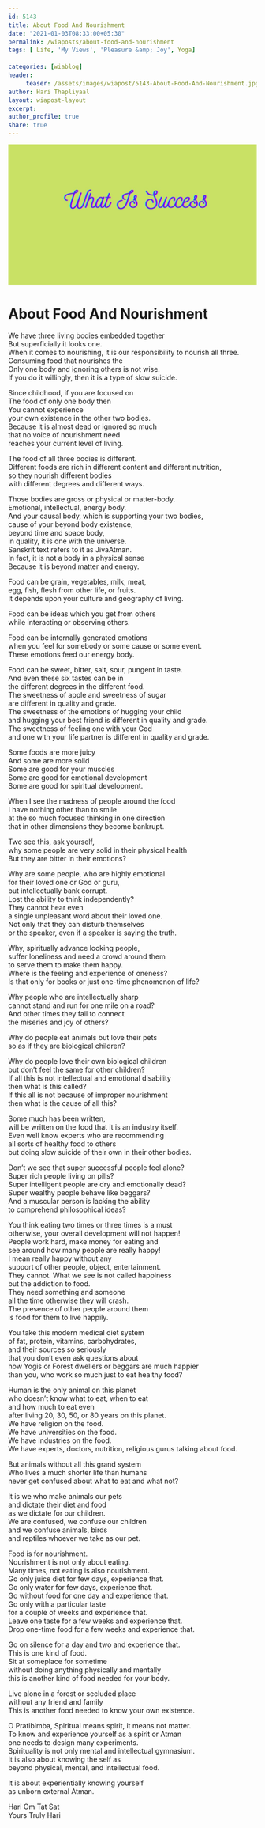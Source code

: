 ```yaml
--- 
id: 5143 
title: About Food And Nourishment
date: "2021-01-03T08:33:00+05:30"
permalink: /wiaposts/about-food-and-nourishment
tags: [ Life, 'My Views', 'Pleasure &amp; Joy', Yoga]    

categories: [wiablog] 
header:
     teaser: /assets/images/wiapost/5143-About-Food-And-Nourishment.jpg
author: Hari Thapliyaal 
layout: wiapost-layout
excerpt:  
author_profile: true 
share: true 
---
```


![About Food And Nourishment](/assets/images/wiapost/5143-About-Food-And-Nourishment.jpg)     
   
# About Food And Nourishment   
        
We have three living bodies embedded together     
But superficially it looks one.     
When it comes to nourishing, it is our responsibility to nourish all three.     
Consuming food that nourishes the     
Only one body and ignoring others is not wise.     
If you do it willingly, then it is a type of slow suicide.    
    
Since childhood, if you are focused on     
The food of only one body then     
You cannot experience     
your own existence in the other two bodies.     
Because it is almost dead or ignored so much     
that no voice of nourishment need     
reaches your current level of living.    
    
The food of all three bodies is different.     
Different foods are rich in different content and different nutrition,     
so they nourish different bodies     
with different degrees and different ways.    
    
Those bodies are gross or physical or matter-body.     
Emotional, intellectual, energy body.     
And your causal body, which is supporting your two bodies,     
cause of your beyond body existence,     
beyond time and space body,     
in quality, it is one with the universe.     
Sanskrit text refers to it as JivaAtman.     
In fact, it is not a body in a physical sense     
Because it is beyond matter and energy.    
    
Food can be grain, vegetables, milk, meat,     
egg, fish, flesh from other life, or fruits.     
It depends upon your culture and geography of living.    
    
Food can be ideas which you get from others     
while interacting or observing others.    
    
Food can be internally generated emotions     
when you feel for somebody or some cause or some event.     
These emotions feed our energy body.    
    
Food can be sweet, bitter, salt, sour, pungent in taste.     
And even these six tastes can be in     
the different degrees in the different food.     
The sweetness of apple and sweetness of sugar     
are different in quality and grade.     
The sweetness of the emotions of hugging your child     
and hugging your best friend is different in quality and grade.     
The sweetness of feeling one with your God     
and one with your life partner is different in quality and grade.    
    
Some foods are more juicy     
And some are more solid     
Some are good for your muscles     
Some are good for emotional development     
Some are good for spiritual development.    
    
When I see the madness of people around the food     
I have nothing other than to smile     
at the so much focused thinking in one direction     
that in other dimensions they become bankrupt.    
    
Two see this, ask yourself,     
why some people are very solid in their physical health     
But they are bitter in their emotions?    
    
Why are some people, who are highly emotional     
for their loved one or God or guru,     
but intellectually bank corrupt.     
Lost the ability to think independently?     
They cannot hear even     
a single unpleasant word about their loved one.     
Not only that they can disturb themselves     
or the speaker, even if a speaker is saying the truth.    
    
Why, spiritually advance looking people,     
suffer loneliness and need a crowd around them     
to serve them to make them happy.     
Where is the feeling and experience of oneness?     
Is that only for books or just one-time phenomenon of life?    
    
Why people who are intellectually sharp     
cannot stand and run for one mile on a road?     
And other times they fail to connect     
the miseries and joy of others?    
    
Why do people eat animals but love their pets     
so as if they are biological children?    
    
Why do people love their own biological children     
but don’t feel the same for other children?     
If all this is not intellectual and emotional disability     
then what is this called?     
If this all is not because of improper nourishment     
then what is the cause of all this?    
    
Some much has been written,     
will be written on the food that it is an industry itself.     
Even well know experts who are recommending     
all sorts of healthy food to others     
but doing slow suicide of their own in their other bodies.    
    
Don’t we see that super successful people feel alone?     
Super rich people living on pills?     
Super intelligent people are dry and emotionally dead?     
Super wealthy people behave like beggars?     
And a muscular person is lacking the ability     
to comprehend philosophical ideas?    
    
You think eating two times or three times is a must     
otherwise, your overall development will not happen!     
People work hard, make money for eating and     
see around how many people are really happy!     
I mean really happy without any     
support of other people, object, entertainment.     
They cannot. What we see is not called happiness     
but the addiction to food.     
They need something and someone     
all the time otherwise they will crash.     
The presence of other people around them     
is food for them to live happily.    
    
You take this modern medical diet system     
of fat, protein, vitamins, carbohydrates,     
and their sources so seriously     
that you don’t even ask questions about     
how Yogis or Forest dwellers or beggars are much happier     
than you, who work so much just to eat healthy food?    
    
Human is the only animal on this planet     
who doesn’t know what to eat, when to eat     
and how much to eat even     
after living 20, 30, 50, or 80 years on this planet.     
We have religion on the food.     
We have universities on the food.     
We have industries on the food.     
We have experts, doctors, nutrition, religious gurus talking about food.    
    
But animals without all this grand system     
Who lives a much shorter life than humans     
never get confused about what to eat and what not?    
    
It is we who make animals our pets     
and dictate their diet and food     
as we dictate for our children.     
We are confused, we confuse our children     
and we confuse animals, birds     
and reptiles whoever we take as our pet.    
    
Food is for nourishment.     
Nourishment is not only about eating.     
Many times, not eating is also nourishment.     
Go only juice diet for few days, experience that.     
Go only water for few days, experience that.     
Go without food for one day and experience that.     
Go only with a particular taste     
for a couple of weeks and experience that.     
Leave one taste for a few weeks and experience that.     
Drop one-time food for a few weeks and experience that.    
    
Go on silence for a day and two and experience that.     
This is one kind of food.     
Sit at someplace for sometime     
without doing anything physically and mentally     
this is another kind of food needed for your body.    
    
Live alone in a forest or secluded place     
without any friend and family     
This is another food needed to know your own existence.    
    
O Pratibimba, Spiritual means spirit, it means not matter.     
To know and experience yourself as a spirit or Atman     
one needs to design many experiments.     
Spirituality is not only mental and intellectual gymnasium.     
It is also about knowing the self as     
beyond physical, mental, and intellectual food.    
    
It is about experientially knowing yourself     
as unborn external Atman.    
    
Hari Om Tat Sat     
Yours Truly Hari    
